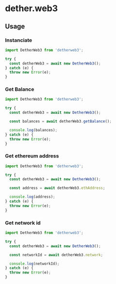 # dether.web3

## Usage

### Instanciate
```js
import DetherWeb3 from 'detherweb3';

try {
  const detherWeb3 = await new DetherWeb3();
} catch (e) {
  throw new Error(e);
}
```

### Get Balance
```js
import DetherWeb3 from 'detherweb3';

try {
  const detherWeb3 = await new DetherWeb3();

  const balances = await detherWeb3.getBalance();

  console.log(balances);
} catch (e) {
  throw new Error(e);
}
```

### Get ethereum address
```js
import DetherWeb3 from 'detherweb3';

try {
  const detherWeb3 = await new DetherWeb3();

  const address = await detherWeb3.ethAddress;

  console.log(address);
} catch (e) {
  throw new Error(e);
}
```

### Get network id
```js
import DetherWeb3 from 'detherweb3';

try {
  const detherWeb3 = await new DetherWeb3();

  const networkId = await detherWeb3.network;

  console.log(networkId);
} catch (e) {
  throw new Error(e);
}
```
